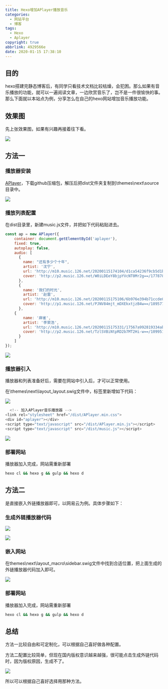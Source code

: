 ```yaml
---
title: Hexo增加APlayer播放音乐
categories:
  - 网站平台
  - 博客
tags:
  - Hexo
  - Aplayer
copyright: true
abbrlink: 4929566e
date: 2020-01-15 17:38:10
---
```


## 目的

hexo搭建完静态博客后，有同学只看技术文档比较枯燥，会犯困。那么如果有音乐播放的功能，就可以一遍阅读文章，一边欣赏音乐了，岂不是一件很愉快的事。那么下面就以本站点为例，分享怎么在自己的hexo网站增加音乐播放功能。

<!--more-->



## 效果图

先上张效果图，如果有兴趣再接着往下看。

![](1.png)

## 方法一

### 播放器安装

[APlayer](https://github.com/MoePlayer/APlayer)，下载github压缩包，解压后把dist文件夹复制到\themes\next\source目录中。

![](2.png)

### 播放列表配置

在dist目录里，新建music.js文件，并把如下代码粘贴进去。

```js
const ap = new APlayer({
    container: document.getElementById('aplayer'),
    fixed: true,
    autoplay: false,
    audio: [
	  {
        name: "还有多少个十年",
        artist: '沈宁',
        url: 'http://m10.music.126.net/20200115174104/d1ca54236f9cb5d1b1e618b3063fca0f/ymusic/1266/9dd9/a0a5/ff5eb332cbd8f36891c9a8e0e68e47a1.mp3',
        cover: 'http://p2.music.126.net/W0iLDEeY8bjpYVcNT0Mr2g==/17787899114524329.jpg?param=130y130',
      },
	  {
        name: '我们的时光',
        artist: '赵雷',
        url: 'http://m10.music.126.net/20200115175106/6b976e394b71ccde0f2dae06b6c48e75/ymusic/12ca/05c1/e5b7/c58c9f85a602e16983271f86f565f2e4.mp3',
        cover: 'http://p1.music.126.net/PJNV84mjt_mDXEkxtjzB4w==/18957779486268444.jpg?param=130y130',
      },
    {
        name: '麻雀',
        artist: '李荣浩',
        url: 'http://m10.music.126.net/20200115175331/17567a992819334ab2fa2cd84ca03270/ymusic/555b/0f58/0609/b1e0b087cb826dde13b21cbaa504f963.mp3',
        cover: 'http://p2.music.126.net/TzlSVBiNtpRD2b7MT2Hi-w==/109951164527590793.jpg?param=130y130',
      }  
    ]
});
```

![](3.png)

### 播放器引入

播放器和列表准备好后，需要在网站中引入后，才可以正常使用。

在\themes\next\layout\_layout.swig文件中，<body>标签里新增如下代码：

![](4.png)

```js
  <!-- 加入APlayer音乐播放器 -->
<link rel="stylesheet" href="/dist/APlayer.min.css">
<div id="aplayer"></div>
<script type="text/javascript" src="/dist/APlayer.min.js"></script>
<script type="text/javascript" src="/dist/music.js"></script>
```

![](5.png)

### 部署网站

播放器加入完成，网站需重新部署

```bash
hexo cl && hexo g && gulp && hexo d
```



## 方法二

是直接嵌入外链播放器即可，以网易云为例。具体步骤如下：

### 生成外链播放器代码

![](6.png)

![](7.png)

### 嵌入网站

在themes\next\layout\_macro\sidebar.swig文件中找到合适位置，把上面生成的外链播放器代码加入即可。

![](8.png)

### 部署网站

播放器加入完成，网站需重新部署

```bash
hexo cl && hexo g && gulp && hexo d
```



## 总结

方法一比较自由和可定制化，可以根据自己喜好做各种配置。

方法二配置比较简单，但现在国内版权意识越来越强，很可能点击生成外链代码时，因为版权原因，生成不了。

![](9.png)

所以可以根据自己喜好选择用那种方法。